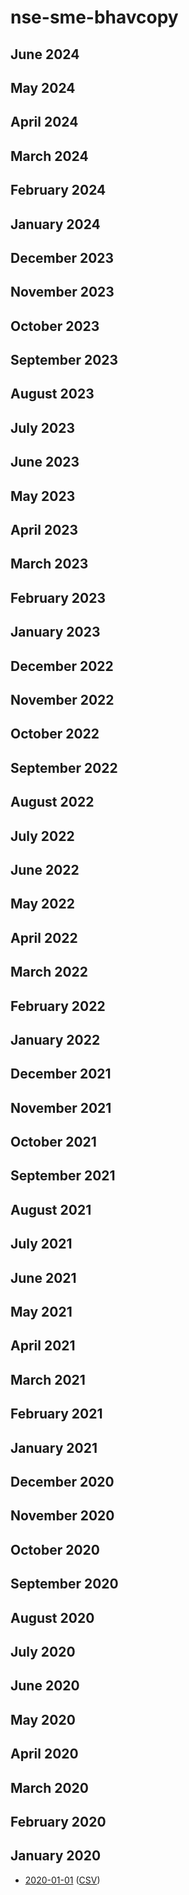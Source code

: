 
# nse-sme-bhavcopy

## June 2024




## May 2024




## April 2024




## March 2024




## February 2024




## January 2024




## December 2023




## November 2023




## October 2023




## September 2023




## August 2023




## July 2023




## June 2023




## May 2023




## April 2023




## March 2023




## February 2023




## January 2023




## December 2022




## November 2022




## October 2022




## September 2022




## August 2022




## July 2022




## June 2022




## May 2022




## April 2022




## March 2022




## February 2022




## January 2022




## December 2021




## November 2021




## October 2021




## September 2021




## August 2021




## July 2021




## June 2021




## May 2021




## April 2021




## March 2021




## February 2021




## January 2021




## December 2020




## November 2020




## October 2020




## September 2020




## August 2020




## July 2020




## June 2020




## May 2020




## April 2020




## March 2020




## February 2020




## January 2020

* [2020-01-01](2020/nse-sme-bhavcopy-2020-01-01.md) ([CSV](2020/nse-sme-bhavcopy-2020-01-01.csv))



